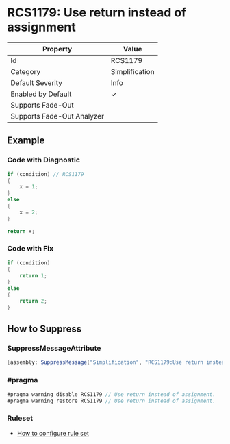 # RCS1179: Use return instead of assignment

| Property | Value |
| -------- | ----- |
| Id | RCS1179 |
| Category | Simplification |
| Default Severity | Info |
| Enabled by Default | &#x2713; |
| Supports Fade\-Out |  |
| Supports Fade\-Out Analyzer |  |

## Example

### Code with Diagnostic

```csharp
if (condition) // RCS1179
{
    x = 1;
}
else
{
    x = 2;
}

return x;
```

### Code with Fix

```csharp
if (condition)
{
    return 1;
}
else
{
    return 2;
}
```

## How to Suppress

### SuppressMessageAttribute

```csharp
[assembly: SuppressMessage("Simplification", "RCS1179:Use return instead of assignment.", Justification = "<Pending>")]
```

### \#pragma

```csharp
#pragma warning disable RCS1179 // Use return instead of assignment.
#pragma warning restore RCS1179 // Use return instead of assignment.
```

### Ruleset

* [How to configure rule set](../HowToConfigureAnalyzers.md)

